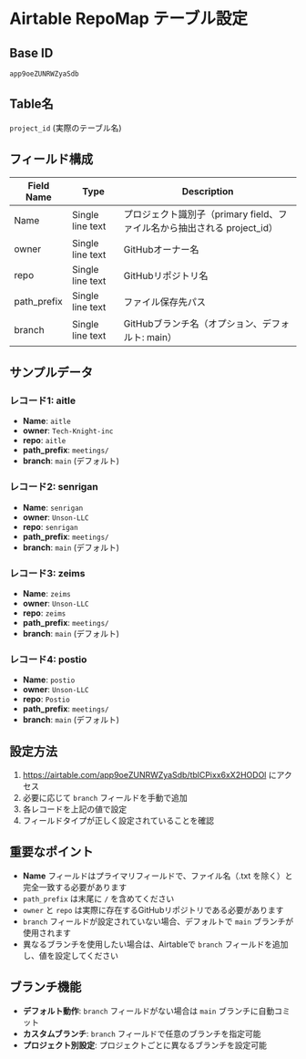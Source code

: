 # Airtable RepoMap テーブル設定

## Base ID
`app9oeZUNRWZyaSdb`

## Table名
`project_id` (実際のテーブル名)

## フィールド構成

| Field Name | Type | Description |
|------------|------|-------------|
| Name | Single line text | プロジェクト識別子（primary field、ファイル名から抽出される project_id） |
| owner | Single line text | GitHubオーナー名 |
| repo | Single line text | GitHubリポジトリ名 |
| path_prefix | Single line text | ファイル保存先パス |
| branch | Single line text | GitHubブランチ名（オプション、デフォルト: main） |

## サンプルデータ

### レコード1: aitle
- **Name**: `aitle`
- **owner**: `Tech-Knight-inc`
- **repo**: `aitle`
- **path_prefix**: `meetings/`
- **branch**: `main` (デフォルト)

### レコード2: senrigan
- **Name**: `senrigan`
- **owner**: `Unson-LLC`
- **repo**: `senrigan`
- **path_prefix**: `meetings/`
- **branch**: `main` (デフォルト)

### レコード3: zeims
- **Name**: `zeims`
- **owner**: `Unson-LLC`
- **repo**: `zeims`
- **path_prefix**: `meetings/`
- **branch**: `main` (デフォルト)

### レコード4: postio
- **Name**: `postio`
- **owner**: `Unson-LLC`
- **repo**: `Postio`
- **path_prefix**: `meetings/`
- **branch**: `main` (デフォルト)

## 設定方法

1. https://airtable.com/app9oeZUNRWZyaSdb/tblCPixx6xX2HODOl にアクセス
2. 必要に応じて `branch` フィールドを手動で追加
3. 各レコードを上記の値で設定
4. フィールドタイプが正しく設定されていることを確認

## 重要なポイント

- **Name** フィールドはプライマリフィールドで、ファイル名（.txt を除く）と完全一致する必要があります
- `path_prefix` は末尾に `/` を含めてください
- `owner` と `repo` は実際に存在するGitHubリポジトリである必要があります
- `branch` フィールドが設定されていない場合、デフォルトで `main` ブランチが使用されます
- 異なるブランチを使用したい場合は、Airtableで `branch` フィールドを追加し、値を設定してください

## ブランチ機能

- **デフォルト動作**: `branch` フィールドがない場合は `main` ブランチに自動コミット
- **カスタムブランチ**: `branch` フィールドで任意のブランチを指定可能
- **プロジェクト別設定**: プロジェクトごとに異なるブランチを設定可能 
